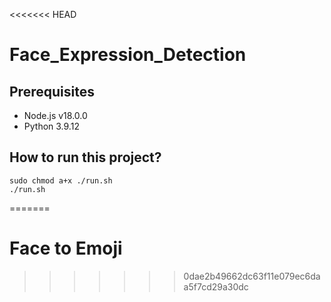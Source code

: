 <<<<<<< HEAD
# Face_Expression_Detection

## Prerequisites

- Node.js v18.0.0
- Python 3.9.12

## How to run this project?

```shell
sudo chmod a+x ./run.sh
./run.sh
```

=======
# Face to Emoji
>>>>>>> 0dae2b49662dc63f11e079ec6daa5f7cd29a30dc
